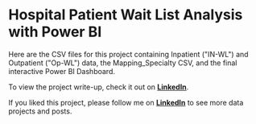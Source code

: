 #  Hospital Patient Wait List Analysis with Power BI

Here are the CSV files for this project containing Inpatient ("IN-WL") and Outpatient ("Op-WL") data, the Mapping_Specialty CSV, and the final interactive Power BI Dashboard.

To view the project write-up, check it out on **[LinkedIn](https://www.linkedin.com/pulse/how-create-dynamic-dashboard-excel-using-call-center-data-sarah%3FtrackingId=hPFvXZCgTgeSaEDzvmEnpQ%253D%253D/?trackingId=hPFvXZCgTgeSaEDzvmEnpQ%3D%3D)**.

If you liked this project, please follow me on **[LinkedIn](https://www.linkedin.com/in/sarahrajani1/)** to see more data projects and posts.
